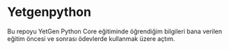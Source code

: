 # Yetgenpython
Bu repoyu YetGen Python Core eğitiminde öğrendiğim bilgileri bana verilen eğitim öncesi ve sonrası ödevlerde kullanmak üzere açtım.
